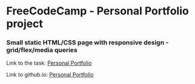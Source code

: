 # FreeCodeCamp - Personal Portfolio project

### Small static HTML/CSS page with responsive design - grid/flex/media queries 


Link to the task: [Personal Portfolio](https://www.freecodecamp.org/learn/responsive-web-design/responsive-web-design-projects/build-a-personal-portfolio-webpage)

Link to github.io: [Personal Portfolio](https://mikhailspirin.github.io/fcc-personal-protfolio/)
